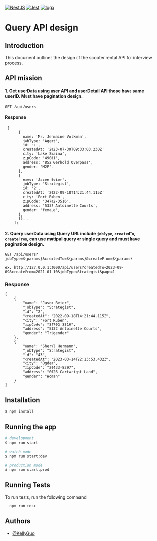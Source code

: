 [![NestJS](https://img.shields.io/badge/NestJS-E0234E?style=for-the-badge&logo=nestjs&logoColor=white)](https://nestjs.com/) [![Jest](https://img.shields.io/badge/Jest-C21325?style=for-the-badge&logo=jest&logoColor=white)](https://jestjs.io/) [![logo](https://img.shields.io/badge/Node.js-43853D?style=for-the-badge&logo=node.js&logoColor=white)](https://nodejs.org/en/)

# Query API design

## Introduction

This document outlines the design of the scooter rental API for interview process.

## API mission

#### 1. Get userData using user API and userDetail API those have same userID. Must have pagination design.

```
GET /api/users
```

#### Response

```
 [
      {
        name: 'Mr. Jermaine Volkman',
        jobType: 'Agent',
        id: '1',
        createdAt: '2023-07-30T09:33:03.230Z',
        city: 'Lake Shaina',
        zipCode: '49081',
        address: '852 Gerhold Overpass',
        gender: 'M2F',
      },
      {
        name: 'Jason Beier',
        jobType: 'Strategist',
        id: '2',
        createdAt: '2022-09-18T14:21:44.115Z',
        city: 'Fort Ruben',
        zipCode: '34702-3516',
        address: '5332 Antoinette Courts',
        gender: 'female',
      },
      {}...
    ];

```

#### 2. Query userData using Query URL include `jobType`, `createdTo`, `createFrom`, can use mutipal query or single query and must have pagination design.

```
GET /api/users?jobType=${params}&createdTo=${params}&createFrom=${params}

ex. http://127.0.0.1:3000/api/users?createdTo=2023-09-09&createFrom=2021-01-10&jobType=Strategist&page=1
```

### Response

```
[
    {
        "name": "Jason Beier",
        "jobType": "Strategist",
        "id": "2",
        "createdAt": "2022-09-18T14:21:44.115Z",
        "city": "Fort Ruben",
        "zipCode": "34702-3516",
        "address": "5332 Antoinette Courts",
        "gender": "Trigender"
    },
    {
        "name": "Sheryl Hermann",
        "jobType": "Strategist",
        "id": "43",
        "createdAt": "2023-03-14T22:13:53.432Z",
        "city": "Ogden",
        "zipCode": "20433-8297",
        "address": "0626 Cartwright Land",
        "gender": "Woman"
    }
]
```

## Installation

```bash
$ npm install
```

## Running the app

```bash
# development
$ npm run start

# watch mode
$ npm run start:dev

# production mode
$ npm run start:prod
```

## Running Tests

To run tests, run the following command

```
  npm run test
```

## Authors

- [@KellyGuo](https://www.github.com/siaochi)

